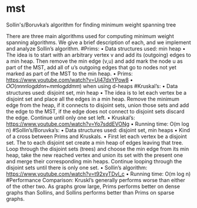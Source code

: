 # mst
Sollin's/Boruvka’s algorithm for finding minimum weight spanning tree

There are three main algorithms used for computing minimum weight spanning algorithms. We give a brief description of each, and we implement and analyze Sollin’s algorithm.
#Prims:
• Data structures used: min heap
• The idea is to start with an arbitrary vertex v and add its (outgoing) edges to a min heap. Then remove the min edge (v,u) and add mark the node u as part of the MST, add all of u’s outgoing edges that go to nodes not yet marked as part of the MST to the min heap.
• Prims: https://www.youtube.com/watch?v=Uj47dxYPow8
• 𝑂𝑂(𝑛𝑛𝑛𝑛log𝑑𝑑𝑛𝑛+𝑚𝑚log𝑑𝑑𝑚𝑚) when using d-heaps
#Kruskal’s:
• Data structures used: disjoint set, min heap
• The idea is to let each vertex be a disjoint set and place all the edges in a min heap. Remove the minimum edge from the heap, if it connects to disjoint sets, union those sets and add the edge to the MST, if the edge does not connect to disjoint sets discard the edge. Continue until only one set left.
• Kruskal’s: https://www.youtube.com/watch?v=Yo7sddEVONg
• Running time: O(m log n)
#Sollin’s/Boruvka’s:
• Data structures used: disjoint set, min heaps
• Kind of a cross between Prims and Kruskals.
• First let each vertex be a disjoint set. The to each disjoint set create a min heap of edges leaving that tree. Loop through the disjoint sets (trees) and choose the min edge from its min heap, take the new reached vertex and union its set with the present one and merge their corresponding min heaps. Continue looping through the disjoint sets until there is only one set.
• Sollin’s algorithm: https://www.youtube.com/watch?v=t92xyTDvl_c
• Running time: O(m log n)
#Performance Comparison: 
Kruskl’s generally performs worse than either of the other two. As graphs grow large, Prims performs better on dense graphs than Sollins, and Sollins performs better than Prims on sparse graphs.
